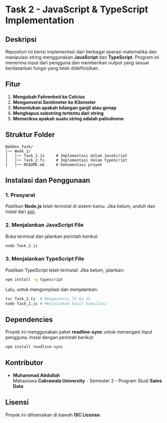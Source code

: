# Task 2 - JavaScript & TypeScript Implementation

## Deskripsi
Repositori ini berisi implementasi dari berbagai operasi matematika dan manipulasi string menggunakan **JavaScript** dan **TypeScript**. Program ini menerima input dari pengguna dan memberikan output yang sesuai berdasarkan fungsi yang telah didefinisikan.

## Fitur
1. **Mengubah Fahrenheit ke Celcius**
2. **Mengonversi Sentimeter ke Kilometer**
3. **Menentukan apakah bilangan ganjil atau genap**
4. **Menghapus substring tertentu dari string**
5. **Memeriksa apakah suatu string adalah palindrome**

## Struktur Folder
```
WebDev_Task/
│── Week_2/
│   │── Task_2.js     # Implementasi dalam JavaScript
│   │── Task_2.ts     # Implementasi dalam TypeScript
│   │── README.md     # Dokumentasi proyek
```

## Instalasi dan Penggunaan
### 1. Prasyarat
Pastikan **Node.js** telah terinstal di sistem kamu. Jika belum, unduh dan instal dari [sini](https://nodejs.org/).

### 2. Menjalankan JavaScript File
Buka terminal dan jalankan perintah berikut:
```sh
node Task_2.js
```

### 3. Menjalankan TypeScript File
Pastikan TypeScript telah terinstal. Jika belum, jalankan:
```sh
npm install -g typescript
```
Lalu, untuk mengompilasi dan menjalankan:
```sh
tsc Task_2.ts  # Mengonversi TS ke JS
node Task_2.js # Menjalankan hasil kompilasi
```

## Dependencies
Proyek ini menggunakan paket **readline-sync** untuk menangani input pengguna. Instal dengan perintah berikut:
```sh
npm install readline-sync
```

## Kontributor
- **Muhammad Abdullah**  
  Mahasiswa **Cakrawala University** - Semester 2 - Program Studi **Sains Data**

## Lisensi
Proyek ini dilisensikan di bawah **ISC License**.


